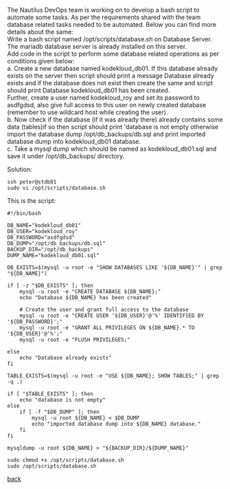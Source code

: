 The Nautilus DevOps team is working on to develop a bash script to automate some tasks. As per the requirements shared with the team database related tasks needed to be automated. Below you can find more details about the same:  
    Write a bash script named /opt/scripts/database.sh on Database Server. The mariadb database server is already installed on this server.  
    Add code in the script to perform some database related operations as per conditions given below:  
    a. Create a new database named kodekloud_db01. If this database already exists on the server then script should print a message Database already exists and if the database does not exist then create the same and script should print Database kodekloud_db01 has been created.  
    Further, create a user named kodekloud_roy and set its password to asdfgdsd, also give full access to this user on newly created database (remember to use wildcard host while creating the user).  
    b. Now check if the database (if it was already there) already contains some data (tables)if so then script should print 'database is not empty otherwise import the database dump /opt/db_backups/db.sql and print imported database dump into kodekloud_db01 database.  
    c. Take a mysql dump which should be named as kodekloud_db01.sql and save it under /opt/db_backups/ directory.  

Solution:  
```
ssh peter@stdb01
sudo vi /opt/scripts/database.sh
```
This is the script:  
```
#!/bin/bash

DB_NAME="kodekloud_db01"
DB_USER="kodekloud_roy"
DB_PASSWORD="asdfgdsd"
DB_DUMP="/opt/db_backups/db.sql"
BACKUP_DIR="/opt/db_backups"
DUMP_NAME="kodekloud_db01.sql"

DB_EXISTS=$(mysql -u root -e "SHOW DATABASES LIKE '${DB_NAME}'" | grep "${DB_NAME}")

if [ -z "$DB_EXISTS" ]; then
    mysql -u root -e "CREATE DATABASE ${DB_NAME};"
    echo "Database ${DB_NAME} has been created"

    # Create the user and grant full access to the database
    mysql -u root -e "CREATE USER '${DB_USER}'@'%' IDENTIFIED BY '${DB_PASSWORD}';"
    mysql -u root -e "GRANT ALL PRIVILEGES ON ${DB_NAME}.* TO '${DB_USER}'@'%';"
    mysql -u root -e "FLUSH PRIVILEGES;"

else
    echo "Database already exists"
fi

TABLE_EXISTS=$(mysql -u root -e "USE ${DB_NAME}; SHOW TABLES;" | grep -q .)

if [ "$TABLE_EXISTS" ]; then
    echo "database is not empty"
else
    if [ -f "$DB_DUMP" ]; then
        mysql -u root ${DB_NAME} < $DB_DUMP
        echo "imported database dump into ${DB_NAME} database."
    fi
fi

mysqldump -u root ${DB_NAME} > "${BACKUP_DIR}/${DUMP_NAME}"
```
```
sudo chmod +x /opt/scripts/database.sh
sudo /opt/scripts/database.sh
```
[back](https://github.com/MederD/Kodekloud-Engineer-Tasks) 

